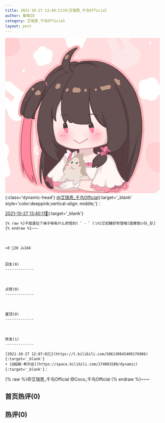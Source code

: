 ```yaml
---
title: 2021-10-27 13:40:11(0)艾瑞思_千鸟Official
author: 御坂IO
category: 艾瑞思_千鸟Official
layout: post
---
```


![img](/images/7e08840c56f251de28bdf766b647bd5fe9a5d50a.jpg){:class='dynamic-head'}
[@艾瑞思_千鸟Official](https://space.bilibili.com/1090010845/dynamic){:target='_blank' style='color:deeppink;vertical-align: middle;'}：

[2021-10-27 13:40:11🔗](https://t.bilibili.com/586154849975261669){:target='_blank'}

~~~
{% raw %}不就是拉个袜子嘛有什么奇怪的( ゜- ゜)つロ艾妃糖好奇怪哦[提摩西小队_趴]
{% endraw %}~~~



↪️0 💬20 👍184


回复(0)
-------------



点赞(0)
-------------



置顶(0)
-------------



转发(1)
-------------

[2021-10-27 12:07:02🔗](https://t.bilibili.com/586130845409176986){:target='_blank'}
+ [@粘糕-希尔达](https://space.bilibili.com/174003280/dynamic){:target='_blank'}：
~~~
{% raw %}@艾瑞思_千鸟Official  @Coco_千鸟Official
{% endraw %}~~~






首页热评(0)
-------------



热评(0)
-------------



